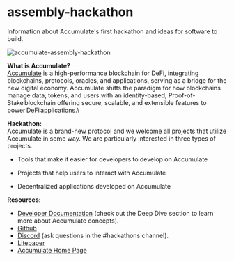 # assembly-hackathon
Information about Accumulate's first hackathon and ideas for software to build.

![accumulate-assembly-hackathon](https://accumulatenetwork.io/wp-content/uploads/2021/11/1350x300-cover-assembly-hackathon-Accumulate-v3-1.png)

**What is Accumulate?**\
[Accumulate](https://accumulatenetwork.io) is a high-performance blockchain for DeFi, integrating blockchains, protocols, oracles, and applications, serving as a bridge for the new digital economy. Accumulate shifts the paradigm for how blockchains manage data, tokens, and users with an identity-based, Proof-of-Stake blockchain offering secure, scalable, and extensible features to power DeFi applications.\ 

**Hackathon:**\
Accumulate is a brand-new protocol and we welcome all projects that utilize Accumulate in some way. We are particularly interested in three types of projects.

* Tools that make it easier for developers to develop on Accumulate

* Projects that help users to interact with Accumulate

* Decentralized applications developed on Accumulate

**Resources:**
*   [Developer Documentation](https://docs.accumulatenetwork.io) (check out the Deep Dive section to learn more about Accumulate concepts).
*   [Github](https://github.com/AccumulateNetwork/accumulated)
*   [Discord](https://discord.gg/CYnaF8w2C2)
(ask questions in the #hackathons channel).
*   [Litepaper](https://accumulatenetwork.io/litepaper)
*   [Accumulate Home Page](https://accumulatenetwork.io/)
